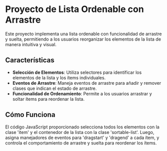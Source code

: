 


# Proyecto de Lista Ordenable con Arrastre

Este proyecto implementa una lista ordenable con funcionalidad de arrastre y suelta, permitiendo a los usuarios reorganizar los elementos de la lista de manera intuitiva y visual.

## Características

- **Selección de Elementos**: Utiliza selectores para identificar los elementos de la lista y los ítems individuales.
- **Eventos de Arrastre**: Maneja eventos de arrastre para añadir y remover clases que indican el estado de arrastre.
- **Funcionalidad de Ordenamiento**: Permite a los usuarios arrastrar y soltar ítems para reordenar la lista.

## Cómo Funciona

El código JavaScript proporcionado selecciona todos los elementos con la clase 'item' y el contenedor de la lista con la clase 'sortable-list'. Luego, asigna manejadores de eventos para 'dragstart' y 'dragend' a cada ítem, y controla el comportamiento de arrastre y suelta para reordenar los ítems.
